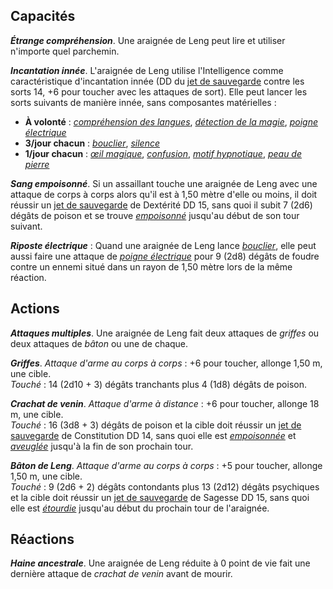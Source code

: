 ## Capacités
_**Étrange compréhension**_. Une araignée de Leng peut lire et utiliser n'importe quel parchemin.

_**Incantation innée**_. L'araignée de Leng utilise l'Intelligence comme caractéristique d'incantation innée (DD du [jet de sauvegarde](/utiliser-les-caracteristiques/#jets-de-sauvegarde) contre les sorts 14, +6 pour toucher avec les attaques de sort). Elle peut lancer les sorts suivants de manière innée, sans composantes matérielles :
* **À volonté** : [_compréhension des langues_](/grimoire/comprehension-des-langues/), [_détection de la magie_](/grimoire/detection-de-la-magie/), [_poigne électrique_](/grimoire/poigne-electrique/)
* **3/jour chacun** : [_bouclier_](/grimoire/bouclier/), [_silence_](/grimoire/silence/)
* **1/jour chacun** : [_œil magique_](/grimoire/oeil-magique/), [_confusion_](/grimoire/confusion/), [_motif hypnotique_](/grimoire/motif-hypnotique/), [_peau de pierre_](/grimoire/peau-de-pierre/)

_**Sang empoisonné**_. Si un assaillant touche une araignée de Leng avec une attaque de corps à corps alors qu'il est à 1,50 mètre d'elle ou moins, il doit réussir un [jet de sauvegarde](/utiliser-les-caracteristiques/#jets-de-sauvegarde) de Dextérité DD 15, sans quoi il subit 7 (2d6) dégâts de poison et se trouve [_empoisonné_](/gerer-la-sante-du-personnage/#empoisonne) jusqu'au début de son tour suivant.

_**Riposte électrique**_ : Quand une araignée de Leng lance [_bouclier_](/grimoire/bouclier/), elle peut aussi faire une attaque de [_poigne électrique_](/grimoire/poigne-electrique/) pour 9 (2d8) dégâts de foudre contre un ennemi situé dans un rayon de 1,50 mètre lors de la même réaction.

## Actions
_**Attaques multiples**_. Une araignée de Leng fait deux attaques de _griffes_ ou deux attaques de _bâton_ ou une de chaque.

_**Griffes**_. _Attaque d'arme au corps à corps_ : +6 pour toucher, allonge 1,50 m, une cible.  
_Touché_ : 14 (2d10 + 3) dégâts tranchants plus 4 (1d8) dégâts de poison.

_**Crachat de venin**_. _Attaque d'arme à distance_ : +6 pour toucher, allonge 18 m, une cible.  
_Touché_ : 16 (3d8 + 3) dégâts de poison et la cible doit réussir un [jet de sauvegarde](/utiliser-les-caracteristiques/#jets-de-sauvegarde) de Constitution DD 14, sans quoi elle est [_empoisonnée_](/gerer-la-sante-du-personnage/#empoisonne) et [_aveuglée_](/gerer-la-sante-du-personnage/#aveugle) jusqu'à la fin de son prochain tour.

_**Bâton de Leng**_. _Attaque d'arme au corps à corps_ : +5 pour toucher, allonge 1,50 m, une cible.  
_Touché_ : 9 (2d6 + 2) dégâts contondants plus 13 (2d12) dégâts psychiques et la cible doit réussir un [jet de sauvegarde](/utiliser-les-caracteristiques/#jets-de-sauvegarde) de Sagesse DD 15, sans quoi elle est [_étourdie_](/gerer-la-sante-du-personnage/#etourdi) jusqu'au début du prochain tour de l'araignée.

## Réactions
_**Haine ancestrale**_. Une araignée de Leng réduite à 0 point de vie fait une dernière attaque de _crachat de venin_ avant de mourir.
